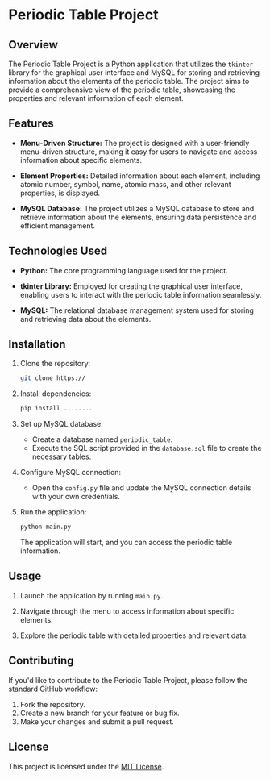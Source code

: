 # Periodic Table Project

## Overview

The Periodic Table Project is a Python application that utilizes the `tkinter` library for the graphical user interface and MySQL for storing and retrieving information about the elements of the periodic table. The project aims to provide a comprehensive view of the periodic table, showcasing the properties and relevant information of each element.

## Features

- **Menu-Driven Structure:** The project is designed with a user-friendly menu-driven structure, making it easy for users to navigate and access information about specific elements.

- **Element Properties:** Detailed information about each element, including atomic number, symbol, name, atomic mass, and other relevant properties, is displayed.

- **MySQL Database:** The project utilizes a MySQL database to store and retrieve information about the elements, ensuring data persistence and efficient management.

## Technologies Used

- **Python:** The core programming language used for the project.

- **tkinter Library:** Employed for creating the graphical user interface, enabling users to interact with the periodic table information seamlessly.

- **MySQL:** The relational database management system used for storing and retrieving data about the elements.

## Installation

1. Clone the repository:

   ```bash
   git clone https://
   ```

2. Install dependencies:

   ```bash
   pip install ........
   ```

3. Set up MySQL database:
   
   - Create a database named `periodic_table`.
   - Execute the SQL script provided in the `database.sql` file to create the necessary tables.

4. Configure MySQL connection:

   - Open the `config.py` file and update the MySQL connection details with your own credentials.

5. Run the application:

   ```bash
   python main.py
   ```

   The application will start, and you can access the periodic table information.

## Usage

1. Launch the application by running `main.py`.

2. Navigate through the menu to access information about specific elements.

3. Explore the periodic table with detailed properties and relevant data.

## Contributing

If you'd like to contribute to the Periodic Table Project, please follow the standard GitHub workflow:

1. Fork the repository.
2. Create a new branch for your feature or bug fix.
3. Make your changes and submit a pull request.

## License

This project is licensed under the [MIT License](LICENSE).
